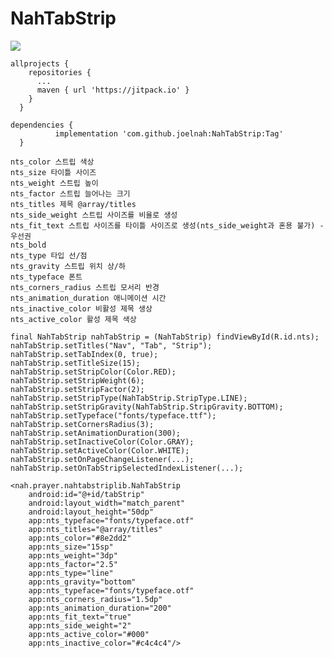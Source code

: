 # NahTabStrip

[![](https://jitpack.io/v/joelnah/NahTabStrip.svg)](https://jitpack.io/#joelnah/NahTabStrip)

    allprojects {
        repositories {
          ...
          maven { url 'https://jitpack.io' }
        }
      }

    dependencies {
              implementation 'com.github.joelnah:NahTabStrip:Tag'
      }

    nts_color 스트립 색상
    nts_size 타이틀 사이즈
    nts_weight 스트립 높이
    nts_factor 스트립 늘어나는 크기
    nts_titles 제목 @array/titles
    nts_side_weight 스트립 사이즈를 비율로 생성
    nts_fit_text 스트립 사이즈를 타이틀 사이즈로 생성(nts_side_weight과 혼용 불가) -우선권
    nts_bold
    nts_type 타입 선/점
    nts_gravity 스트립 위치 상/하
    nts_typeface 폰트
    nts_corners_radius 스트립 모서리 반경
    nts_animation_duration 애니메이션 시간
    nts_inactive_color 비활성 제목 생상
    nts_active_color 활성 제목 색상

    final NahTabStrip nahTabStrip = (NahTabStrip) findViewById(R.id.nts);
    nahTabStrip.setTitles("Nav", "Tab", "Strip");
    nahTabStrip.setTabIndex(0, true);
    nahTabStrip.setTitleSize(15);
    nahTabStrip.setStripColor(Color.RED);
    nahTabStrip.setStripWeight(6);
    nahTabStrip.setStripFactor(2);
    nahTabStrip.setStripType(NahTabStrip.StripType.LINE);
    nahTabStrip.setStripGravity(NahTabStrip.StripGravity.BOTTOM);
    nahTabStrip.setTypeface("fonts/typeface.ttf");
    nahTabStrip.setCornersRadius(3);
    nahTabStrip.setAnimationDuration(300);
    nahTabStrip.setInactiveColor(Color.GRAY);
    nahTabStrip.setActiveColor(Color.WHITE);
    nahTabStrip.setOnPageChangeListener(...);
    nahTabStrip.setOnTabStripSelectedIndexListener(...);

    <nah.prayer.nahtabstriplib.NahTabStrip
        android:id="@+id/tabStrip"
        android:layout_width="match_parent"
        android:layout_height="50dp"
        app:nts_typeface="fonts/typeface.otf"
        app:nts_titles="@array/titles"
        app:nts_color="#8e2dd2"
        app:nts_size="15sp"
        app:nts_weight="3dp"
        app:nts_factor="2.5"
        app:nts_type="line"
        app:nts_gravity="bottom"
        app:nts_typeface="fonts/typeface.otf"
        app:nts_corners_radius="1.5dp"
        app:nts_animation_duration="200"
        app:nts_fit_text="true"
        app:nts_side_weight="2"
        app:nts_active_color="#000"
        app:nts_inactive_color="#c4c4c4"/>
